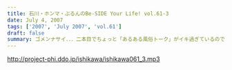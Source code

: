 ```yaml
---
title: 石川・ホンマ・ぶるんのBe-SIDE Your Life! vol.61-3
date: July 4, 2007
tags: ['2007', 'July 2007', 'vol.61']
draft: false
summary: ゴメンナサイ．．．二本目でちょっと「あるある風俗トーク」がイキ過ぎているのではないか．．．！？というご指摘があるやもやと思っている次第です。まぁ、許してやって下さいナ。とも言いながら、石川サンの叫び声が響き渡る三本目に。ちょっと短めですがそんな理由ももちろん入れ込みです〜。NAMAE
---
```


http://project-phi.ddo.jp/ishikawa/ishikawa061_3.mp3